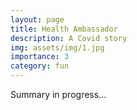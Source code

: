 ```yaml
---
layout: page
title: Health Ambassador
description: A Covid story
img: assets/img/1.jpg
importance: 3
category: fun
---
```


Summary in progress...
